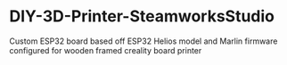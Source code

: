 # DIY-3D-Printer-SteamworksStudio
Custom ESP32 board based off ESP32 Helios model and Marlin firmware configured for wooden framed creality board printer
